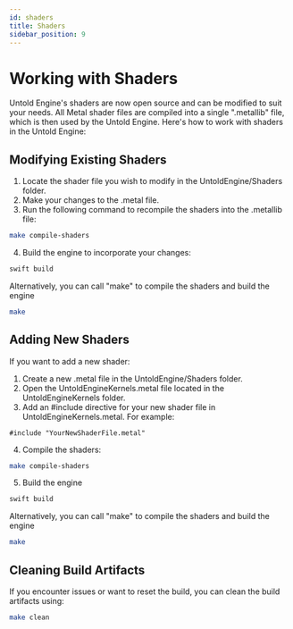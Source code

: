 ```yaml
---
id: shaders
title: Shaders
sidebar_position: 9
---
```


# Working with Shaders

Untold Engine's shaders are now open source and can be modified to suit your needs. All Metal shader files are compiled into a single ".metallib" file, which is then used by the Untold Engine. Here's how to work with shaders in the Untold Engine:

## Modifying Existing Shaders

1. Locate the shader file you wish to modify in the UntoldEngine/Shaders folder.
2. Make your changes to the .metal file.
3. Run the following command to recompile the shaders into the .metallib file:

```bash 
make compile-shaders
```

4. Build the engine to incorporate your changes:

```bash 
swift build
```

Alternatively, you can call "make" to compile the shaders and build the engine 

```bash
make
```

## Adding New Shaders

If you want to add a new shader:

1. Create a new .metal file in the UntoldEngine/Shaders folder.
2. Open the UntoldEngineKernels.metal file located in the UntoldEngineKernels folder.
3. Add an #include directive for your new shader file in UntoldEngineKernels.metal. For example:

```
#include "YourNewShaderFile.metal"
```

4. Compile the shaders:

```bash
make compile-shaders
```

5. Build the engine 

```bash
swift build
```

Alternatively, you can call "make" to compile the shaders and build the engine 

```bash
make
```

## Cleaning Build Artifacts

If you encounter issues or want to reset the build, you can clean the build artifacts using:

```bash 
make clean
```
